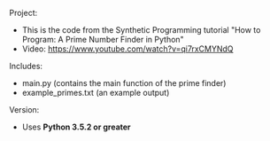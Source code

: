 Project: 
- This is the code from the Synthetic Programming tutorial "How to Program: A Prime Number Finder in Python"
- Video: https://www.youtube.com/watch?v=qi7rxCMYNdQ

Includes:
- main.py (contains the main function of the prime finder)
- example_primes.txt (an example output)

Version:
- Uses <b>Python 3.5.2 or greater</b>
